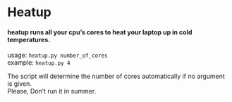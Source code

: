 <h1><a id="Heatup_0"></a>Heatup</h1>
<h4><a id="heatup_runs_all_your_cpus_cores_to_heat_your_laptop_up_in_cold_temperatures_1"></a>heatup runs all your cpu’s cores to heat your laptop up in cold temperatures.</h4>
<p>usage: <code>heatup.py number_of_cores</code><br>
example: <code>heatup.py 4</code></p>
<p>The script will determine the number of cores automatically if no argument is given.<br>
Please, Don’t run it in summer.</p>
